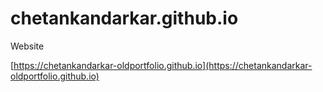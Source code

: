 # chetankandarkar.github.io
Website

[https://chetankandarkar-oldportfolio.github.io](https://chetankandarkar-oldportfolio.github.io)
